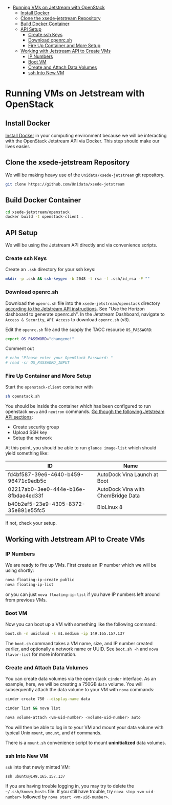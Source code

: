 - [Running VMs on Jetstream with OpenStack](#h:90A8A74D)
  - [Install Docker](#h:DE5B47F1)
  - [Clone the xsede-jetstream Repository](#h:968FA51C)
  - [Build Docker Container](#h:4A9632CC)
  - [API Setup](#h:CBD5EC54)
    - [Create ssh Keys](#h:EE48476C)
    - [Download openrc.sh](#h:8B3E8EEE)
    - [Fire Up Container and More Setup](#h:30B73273)
  - [Working with Jetstream API to Create VMs](#h:03303143)
    - [IP Numbers](#h:5E7A7E65)
    - [Boot VM](#h:EA17C2D9)
    - [Create and Attach Data Volumes](#h:9BEEAB97)
    - [ssh Into New VM](#h:D961F6F8)



<a id="h:90A8A74D"></a>

# Running VMs on Jetstream with OpenStack


<a id="h:DE5B47F1"></a>

## Install Docker

[Install Docker](https://github.com/Unidata/xsede-jetstream/blob/master/docker-readme.md) in your computing environment because we will be interacting with the OpenStack Jetstream API via Docker. This step should make our lives easier.


<a id="h:968FA51C"></a>

## Clone the xsede-jetstream Repository

We will be making heavy use of the `Unidata/xsede-jetstream` git repository.

```sh
git clone https://github.com/Unidata/xsede-jetstream
```


<a id="h:4A9632CC"></a>

## Build Docker Container

```sh
cd xsede-jetstream/openstack
docker build -t openstack-client .
```


<a id="h:CBD5EC54"></a>

## API Setup

We will be using the Jetstream API directly and via convenience scripts.


<a id="h:EE48476C"></a>

### Create ssh Keys

Create an `.ssh` directory for your ssh keys:

```sh
mkdir -p .ssh && ssh-keygen -b 2048 -t rsa -f .ssh/id_rsa -P ""
```


<a id="h:8B3E8EEE"></a>

### Download openrc.sh

Download the `openrc.sh` file into the `xsede-jetstream/openstack` directory [according to the Jetstream API instructions](https://iujetstream.atlassian.net/wiki/display/JWT/Setting+up+openrc.sh). See "Use the Horizon dashboard to generate openrc.sh". In the Jetstream Dashboard, navigate to `Access & Security`, `API Access` to download `openrc.sh` (v3).

Edit the `openrc.sh` file and the supply the TACC resource `OS_PASSWORD`:

```sh
export OS_PASSWORD="changeme!"
```

Comment out

```sh
# echo "Please enter your OpenStack Password: "
# read -sr OS_PASSWORD_INPUT
```


<a id="h:30B73273"></a>

### Fire Up Container and More Setup

Start the `openstack-client` container with

```sh
sh openstack.sh
```

You should be inside the container which has been configured to run openstack `nova` and `neutron` commands. [Go though the following Jetstream API sections](https://iujetstream.atlassian.net/wiki/display/JWT/OpenStack+command+line):

-   Create security group
-   Upload SSH key
-   Setup the network

At this point, you should be able to run `glance image-list` which should yield something like:

| ID                                   | Name                               |
|------------------------------------ |---------------------------------- |
| fd4bf587-39e6-4640-b459-96471c9edb5c | AutoDock Vina Launch at Boot       |
| 02217ab0-3ee0-444e-b16e-8fbdae4ed33f | AutoDock Vina with ChemBridge Data |
| b40b2ef5-23e9-4305-8372-35e891e55fc5 | BioLinux 8                         |

If not, check your setup.


<a id="h:03303143"></a>

## Working with Jetstream API to Create VMs


<a id="h:5E7A7E65"></a>

### IP Numbers

We are ready to fire up VMs. First create an IP number which we will be using shortly:

```sh
nova floating-ip-create public
nova floating-ip-list
```

or you can just `nova floating-ip-list` if you have IP numbers left around from previous VMs.


<a id="h:EA17C2D9"></a>

### Boot VM

Now you can boot up a VM with something like the following command:

```sh
boot.sh -n unicloud -s m1.medium -ip 149.165.157.137
```

The `boot.sh` command takes a VM name, size, and IP number created earlier, and optionally a network name or UUID. See `boot.sh -h` and `nova flavor-list` for more information.


<a id="h:9BEEAB97"></a>

### Create and Attach Data Volumes

You can create data volumes via the open stack `cinder` interface. As an example, here, we will be creating a 750GB `data` volume. You will subsequently attach the data volume to your VM with `nova` commands:

```sh
cinder create 750 --display-name data

cinder list && nova list

nova volume-attach <vm-uid-number> <volume-uid-number> auto
```

You will then be able to log in to your VM and mount your data volume with typical Unix `mount`, `umount`, and `df` commands.

There is a `mount.sh` convenience script to mount **uninitialized** data volumes.


<a id="h:D961F6F8"></a>

### ssh Into New VM

`ssh` into that newly minted VM:

```:eval
ssh ubuntu@149.165.157.137
```

If you are having trouble logging in, you may try to delete the `~/.ssh/known_hosts` file. If you still have trouble, try `nova stop <vm-uid-number>` followed by `nova start <vm-uid-number>`.
